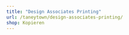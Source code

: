 ```yaml
---
title: "Design Associates Printing"
url: /taneytown/design-associates-printing/
shop: Kopieren
---
```

